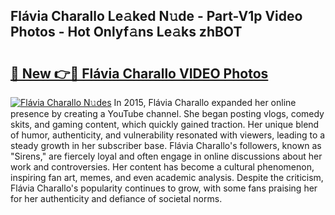 ## Flávia Charallo Le𝚊ked N𝚞de - Part-V1p Video Photos - Hot Onlyf𝚊ns Le𝚊ks zhBOT

# <h2><a href="http://ab18462.deff.icu/?id=Fl%c3%a1via+Charallo">🔗 New 👉🔴 Flávia Charallo VIDEO Photos</a></h2>

[![Flávia Charallo N𝚞des](https://i.imgur.com/rIISA9y.gif)](http://ab18462.deff.icu/?id=Fl%c3%a1via+Charallo)
In 2015, Flávia Charallo expanded her online presence by creating a YouTube channel. She began posting vlogs, comedy skits, and gaming content, which quickly gained traction. Her unique blend of humor, authenticity, and vulnerability resonated with viewers, leading to a steady growth in her subscriber base. Flávia Charallo's followers, known as "Sirens," are fiercely loyal and often engage in online discussions about her work and controversies. Her content has become a cultural phenomenon, inspiring fan art, memes, and even academic analysis. Despite the criticism, Flávia Charallo's popularity continues to grow, with some fans praising her for her authenticity and defiance of societal norms.
